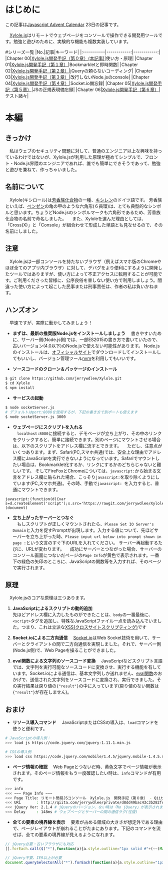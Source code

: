 # はじめに
この記事は[Javascript Advent Calendar](http://qiita.com/advent-calendar/2016/javascript) 23日の記事です。

　[Xylole.js](https://github.com/jerrywdlee/Xylole)はリモートでウェブページをコンソールで操作できる開発用ツールです。勉強と遊びのために、実験的な機能も複数実装しています。

#シリーズ一覧
|No.|記事|キーワード|
|:-----------|------------:|------------:|
|Chapter 00|[Xylole.js開発手記（第０章）(本記事)]()|使い方・原理|
|Chapter 01|[Xylole.js開発手記（第１章）]()|Bookmarkletと即時関数|
|Chapter 02|[Xylole.js開発手記（第２章）]()|jQueryの頼らないコーディング|
|Chapter 03|[Xylole.js開発手記（第３章）]()|改行しないNode.jsのconsole|
|Chapter 04|[Xylole.js開発手記（第４章）]()|Socket.io備忘録|
|Chapter 05|[Xylole.js開発手記（第５章）]()|JSの正規表現備忘録|
|Chapter 06|[Xylole.js開発手記（第６章）]()|テスト諸々|

# 本編
## きっかけ
　私はウェブのセキュリティ問題に対して、普通のエンジニア以上な興味を持っているわけではないが、Xylole.jsが利用した原理が極めてシンプルで、フロント・Node.js界隈のエンジニアであれば、誰でも簡単にできそうであって、勉強と遊びを兼ねて、作っちゃいました。  

## 名前について
　Xylole(キシロール)は[芳香族化合物](https://ja.wikipedia.org/wiki/%E8%8A%B3%E9%A6%99%E6%97%8F%E5%8C%96%E5%90%88%E7%89%A9)の一種、[キシレン](https://ja.wikipedia.org/wiki/%E3%82%AD%E3%82%B7%E3%83%AC%E3%83%B3)のドイツ語です。
芳香族といえば、[ベンゼン](https://ja.wikipedia.org/wiki/%E3%83%99%E3%83%B3%E3%82%BC%E3%83%B3)の亀の甲のような六角形(６員環)は、とても典型的なシンボルと思います。ちょうどNode.jsのシンボルマークも六角形であるため、芳香族化合物の名前で命名しました。
　また、Xyloleを選んだ理由としては、「Cross(X)」と「Console」が組合わせて形成した単語とも見なせるので、その名前にしました。

## 注意
　Xylole.jsは一部コンソールを持たないブラウザ（例えばスマホ版のChromeやほぼ全てのアプリ内ブラウザ）に対して、デバグをより便利にするように開発したツールではありますが、使い方によって不正アクセスに転用することが可能です。ご利用くださった皆様に、公序良俗を害しない使い方で利用しましょう。間違った使い方によって起こした民事または刑事責任は、作者の私は負いかねます。

## ハンズオン
　早速ですが、実際に動かしてみましょう！

* **まずは、最新の推奨版Node.jsをインストールしましょう**
　書きやすいために、サーバー側(Node.js側)では、一部ES2015の書き方で書いていたので、古いバージョン(4.0以下)のNode.jsで使えない可能性があります。
Node.jsのインストールは、[オフィシャルサイト](https://nodejs.org/ja/)でダウンロードしてインストールしてもいいし、バージョン管理ツール[nvm](https://github.com/creationix/nvm)を利用してもいいです。

* **ソースコードのクローン＆パッケージのインストール**  

```sh
$ git clone https://github.com/jerrywdlee/Xylole.git
$ cd Xylole
$ npm install
```

* **サービスの起動**

```sh
$ node socketServer.js
# デフォルトはport:8080を使用するが、下記の書き方で別ポートも使えます
$ node socketServer.js 3000
```  

* **ウェブページにスクリプトを入れる**  
　`localhost:8080`に接続すると、デモページが立ち上がり、その中のリンクをクリックすると、簡単に接続できます。別のページにマウントさせる場合は、以下のスクリプトをアドレス欄に流すとできます。
　ただし、注意点がいくつあります。まず、Safari(PC,スマホ共通)では、安全上な理由でアドレス欄にJavaScriptを実行できないようになっています。Safariでマウントしたい場合は、Bookmarklet化するか、リンクにするかのどちらじゃないと難しいです。
そしてFireFoxとChromeについては、`javascript:`から始まる文言をアドレス欄に貼られた場合、こっそり`javascript:`を取り除くようにしています(PC,スマホ共通)。その時、手動で`javascript:
`を入力すると、普通にマウントできます。

```
javascript:(function(d){var s=d.createElement('script');s.src='https://rawgit.com/jerrywdlee/Xylole/master/src/scripts/remoteScript.js';d.body.appendChild(s)})(document)
```


* **立ち上がったサーバーとつなぐ**  
　もしスクリプトが正しくマウントされたら、```Please Set IO Server's Domain```と入力を促すPromptが出現します。入力する値について、先ほどサーバーを立ち上がった時、```Please input url below into prompt shown in page :```という文言のすぐ下のURLを入れてください。
サーバー再起動するたびに、URLが変わります。
　成功にサーバーとつながった場合、サーバーのコンソール画面につないだページの`Page Info`が黄色で表示されます。一番下の緑色の矢印のところに、JavaScriptの関数等を入力すれば、そのページで実行されます。


## 原理
　Xylole.jsのコアな原理は三つあります。

1. **JavaScriptによるスクリプトの動的追加**  
先ほどアドレス欄に入力したものができたことは、```body```の一番最後に、```<script>```タグを追加し、特殊なJavaScriptファイル一点を読み込んでいました。つまり、これは立派な[XSS(クロスサイトスクリプティング)](https://ja.wikipedia.org/wiki/%E3%82%AF%E3%83%AD%E3%82%B9%E3%82%B5%E3%82%A4%E3%83%88%E3%82%B9%E3%82%AF%E3%83%AA%E3%83%97%E3%83%86%E3%82%A3%E3%83%B3%E3%82%B0)です

2. **Socket.ioによる二方向通信**
　[Socket.io](http://socket.io/)はWeb Socket技術を用いて、サーバーとクライアントの間で二方向通信を実現しました。それで、サーバー側(Node.js側)で、Web Pageを操ることができました。

3. **eval関数による文字列のソースコード変換**
　JavaScriptなどスクリプト言語では、文字列を実行可能なソースコードに変換させ、実行する機能を有しています。Socket.ioによる通信は、基本文字列しか送れません、[eval関数](https://developer.mozilla.org/ja/docs/Web/JavaScript/Reference/Global_Objects/eval)のおかげで、送信された文字列をソースコードに変換され、実行できました。その実行結果は戻り値の```{"result"}```の中に入っています(戻り値のない関数は```{"result"}```が存在しません)。　

## おまけ
* **リソース導入コマンド**
　JavaScriptまたはCSSの導入は、`load`コマンドを使うと便利です。

```sh
# JavaScriptの導入例：
>>> load js https://code.jquery.com/jquery-1.11.1.min.js

# CSSの導入例
>>> load css https://code.jquery.com/mobile/1.4.5/jquery.mobile-1.4.5.min.css
```

* **ページ情報の確認**
　Web Pageとつないだ時、黄色文字でページ情報が表示されます。そのページ情報をもう一度確認したい時は、`info`コマンドが有用です。

```sh
>>> info
<<< ~~~ Page Info ~~~
<<< Page Title: リモート簡易JSコンソール　Xylole.js　開発手記（第０章） - Qiita # ページタイトル
<<< URL       : http://qiita.com/jerrywdlee/private/d8dd49bac43c3b282fdd # ページURL
<<< jQuery Ver: 2.1.4 # jQueryのバージョン、ない時は「No jQuery」が表示されます
<<< Delay     : 148ms # ウェブページとサーバーの間の通信ラグ(往復)
```

* **全ての要素の境界線を表示**
　要素が占める領域の大きさが想定外である理由で、ページレイアウトが崩れることがたまにあります。下記のコマンドを流せば、全ての要素の境界線が見えるようになれます。

```js
// jQuery必要・古いブラウザにも対応
[].forEach.call($("*"),function(a){a.style.outline="1px solid #"+(~~(Math.random()*(1<<24))).toString(16)})

// jQuery不要、IE9以上が必要
document.querySelectorAll("*").forEach(function(a){a.style.outline="1px solid #"+(~~(Math.random()*(1<<24))).toString(16)})
```